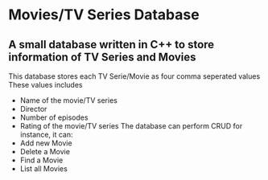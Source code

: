 # Movies/TV Series Database
A small database written in C++ to store information of TV Series and Movies
---
This database stores each TV Serie/Movie as four comma seperated values
These values includes
- Name of the movie/TV series
- Director
- Number of episodes
- Rating of the movie/TV series
The database can perform CRUD for instance, it can:
- Add new Movie
- Delete a Movie
- Find a Movie
- List all Movies
